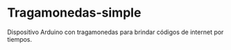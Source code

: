 # Tragamonedas-simple
Dispositivo Arduino con tragamonedas para brindar códigos de internet por tiempos.
